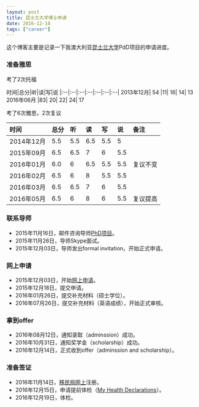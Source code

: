 ```yaml
---
layout: post
title: 昆士兰大学博士申请
date: 2016-12-18
tags: ["career"]
---
```


这个博客主要是记录一下我澳大利亚[昆士兰大学](https://www.uq.edu.au/)PdD项目的申请进度。

### 准备雅思
考了2次托福

时间|总分|听|读|写|说
|:--|:--|:--|:--|:--|:--|:--|
2013年12月|	54	|11|	16|	14|	13
2016年06月	|83|	20|	22|	24|	17

考了6次雅思，2次复议

时间|总分|听|读|写|说|备注
|:--|:--|:--|:--|:--|:--|:--|
2014年12月|5.5|5.5|6.5|5.5|5
2015年09月|6.5|6.5|7|6|5.5
2016年01月|6.0|6|6.5|5.5|5.5|复议不变
2016年02月|6.5|6|8|5.5|5.5
2016年03月|6.5|6.5|7|6|5.5
2016年05月|6.5|6|8|6|5.5|复议提高

### 联系导师

- 2015年11月16日，邮件咨询导师[PhD项目](http://cnsgenomics.com/phd.html)。
- 2015年11月26日，导师Skype面试。
- 2015年12月03日，导师发出formal invitation，开始正式申请。

### 网上申请

- 2015年12月03日，开始[网上申请](https://apply.uq.edu.au/)。
- 2015年12月18日，提交申请。
- 2016年01月26日，提交补充材料（硕士学位）。
- 2016年07月26日，提交补充材料（英语成绩），开始正式审核。

### 拿到offer

- 2016年08月12日，通知录取（adminssion）成功。
- 2016年10月31日，通知奖学金（scholarship）成功。
- 2016年12月14日，正式收到offer（adminssion and scholarship）。

### 准备签证

- 2016年11月14日，[移民局网上](https://online.immi.gov.au/lusc/login)注册。
- 2016年12月15日，申请提前体检（[My Health Declarations](http://www.border.gov.au/Trav/Visa/Heal/meeting-the-health-requirement/health-examinations/my-health-declarations)）。
- 2016年12月19日，体检。